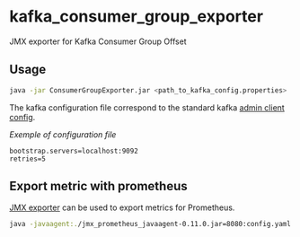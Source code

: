 # kafka_consumer_group_exporter
JMX exporter for Kafka Consumer Group Offset

## Usage

```bash
java -jar ConsumerGroupExporter.jar <path_to_kafka_config.properties>
```

The kafka configuration file correspond to the standard kafka [admin client config](https://kafka.apache.org/documentation/#adminclientconfigs).

_Exemple of configuration file_

```properties
bootstrap.servers=localhost:9092
retries=5
```

## Export metric with prometheus

[JMX exporter](https://github.com/prometheus/jmx_exporter) can be used to export metrics for Prometheus.

```bash
java -javaagent:./jmx_prometheus_javaagent-0.11.0.jar=8080:config.yaml -jar ConsumerGroupExporter.jar <path_to_kafka_config.properties>
```

